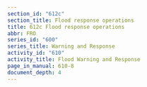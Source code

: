 ```yaml
---
section_id: "612c"
section_title: Flood response operations
title: 612c Flood response operations
abbr: FRO
series_id: "600"
series_title: Warning and Response
activity_id: "610"
activity_title: Flood Warning and Response
page_in_manual: 610-8
document_depth: 4
---
```

